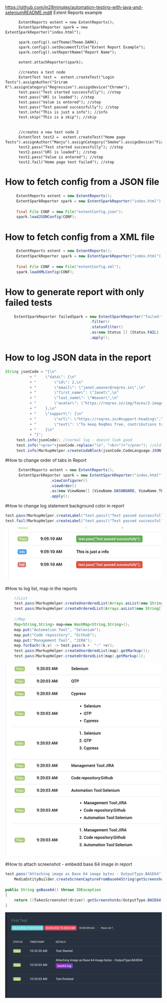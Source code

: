 https://github.com/in28minutes/automation-testing-with-java-and-seleniumREADME.md# Extent Reports example
```javas
	  ExtentReports extent = new ExtentReports();
	  ExtentSparkReporter spark = new ExtentSparkReporter("index.html");
	  
	  spark.config().setTheme(Theme.DARK);
	  spark.config().setDocumentTitle("Extent Report Example");
	  spark.config().setReportName("Report Name");
	  
	  extent.attachReporter(spark);
	  
	  //creates a test node
	  ExtentTest test =  extent.createTest("Login Tests").assignAuthor("Sriram K").assignCategory("Regression").assignDevice("Chrome"); 
	  test.pass("Test started successfully"); //step
	  test.pass("URl is loaded"); //step
	  test.pass("Value is entered"); //step
	  test.pass("Test passed successfully"); //step
	  test.info("This is just a info"); //info
	  test.skip("This is a skip"); //skip
	 
	  
	  //creates a new test node 2
	  ExtentTest test2 =  extent.createTest("Home page Tests").assignAuthor("Manju").assignCategory("Smoke").assignDevice("Firefox");
	  test2.pass("Test started successfully"); //step
	  test2.pass("URl is loaded"); //step
	  test2.pass("Value is entered"); //step
	  test2.fail("Home page test failed"); //step
```
 
 # How to fetch config from a JSON file

 ```java
	  ExtentReports extent = new ExtentReports();
	  ExtentSparkReporter spark = new ExtentSparkReporter("index.html");
	  
	  final File CONF = new File("extentConfig.json");
	  spark.loadJSONConfig(CONF);
 ```
 
  # How to fetch config from a XML file

 ```java
	  ExtentReports extent = new ExtentReports();
	  ExtentSparkReporter spark = new ExtentSparkReporter("index.html");
	  
	  final File CONF = new File("extentConfig.xml");
	  spark.loadXMLConfig(CONF);
 ```
  # How to generate report with only failed tests

  ```java
	  ExtentSparkReporter failedSpark = new ExtentSparkReporter("failed-tests-index.html")
										.filter()
										.statusFilter()
										.as(new Status [] {Status.FAIL} )
										.apply();
  ```
 
 # How to log JSON data in the report
 
 ```java
 String jsonCode = "{\n"
	  		+ "    \"data\": {\n"
	  		+ "        \"id\": 2,\n"
	  		+ "        \"email\": \"janet.weaver@reqres.in\",\n"
	  		+ "        \"first_name\": \"Janet\",\n"
	  		+ "        \"last_name\": \"Weaver\",\n"
	  		+ "        \"avatar\": \"https://reqres.in/img/faces/2-image.jpg\"\n"
	  		+ "    },\n"
	  		+ "    \"support\": {\n"
	  		+ "        \"url\": \"https://reqres.in/#support-heading\",\n"
	  		+ "        \"text\": \"To keep ReqRes free, contributions towards server costs are appreciated!\"\n"
	  		+ "    }\n"
	  		+ "}";
	  test.info(jsonCode); //normal log - doesnt look good
	  test.info("<pre>"+jsonCode.replace("\n", "<br>")+"</pre>"); //old work around - still not good looking
	  test.info(MarkupHelper.createCodeBlock(jsonCode,CodeLanguage.JSON)); // new way efficient
```

#How to change order of tabs in Report

```java
	  ExtentReports extent = new ExtentReports();
	  ExtentSparkReporter spark = new ExtentSparkReporter("index.html")
	  				.viewConfigurer()
	  				.viewOrder()
	  				.as(new ViewName[] {ViewName.DASHBOARD, ViewName.TEST, ViewName.CATEGORY} )
	  				.apply();
```

#How to change log statement background color in report
```java
test.pass(MarkupHelper.createLabel("test.pass(\"Test passed successfully\"); ",ExtentColor.GREEN));
test.fail(MarkupHelper.createLabel("test.pass(\"Test passed successfully\"); ",ExtentColor.RED));
```
![plot](./images/extent-backgroundcolor-logstmt.png)

#How to log list, map in the reports
```java
	//List
	test.pass(MarkupHelper.createUnorderedList(Arrays.asList(new String[]{"Selenium", "QTP", "Cypress"})).getMarkup());
	test.pass(MarkupHelper.createOrderedList(Arrays.asList(new String[]{"Selenium", "QTP", "Cypress"})).getMarkup());
	
	//Map
	Map<String,String> map=new HashMap<String,String>();
	map.put("Automation Tool", "Selenium");
	map.put("Code repository", "Github");
	map.put("Management Tool", "JIRA");
	map.forEach((k,v) -> test.pass(k +  ":" +v));
	test.pass(MarkupHelper.createUnorderedList(map).getMarkup());
	test.pass(MarkupHelper.createOrderedList(map).getMarkup());
```
![plot](./images/extent-log-list-map.png)

#How to attach screenshot - embedd base 64 image in report
```java
test.pass("Attaching image as Base 64 image bytes - OutputType.BASE64",
	MediaEntityBuilder.createScreenCaptureFromBase64String(getScreenshotAsBase64()).build());

public String geBase64() throws IOException
{
	return ((TakesScreenshot)driver).getScreenshotAs(OutputType.BASE64);
}
```
![plot](./images/screenshot-in-report.png)
